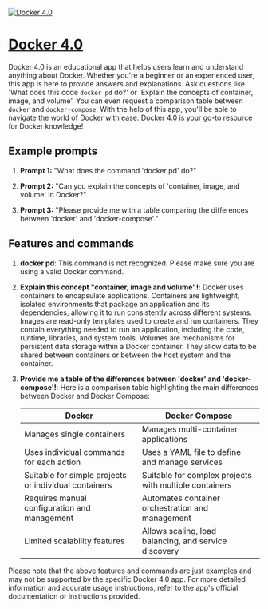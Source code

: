 [![Docker 4.0](https://files.oaiusercontent.com/file-4xpU2IcTsJHHjZKmJgHCeuT3?se=2123-10-18T23%3A44%3A36Z&sp=r&sv=2021-08-06&sr=b&rscc=max-age%3D31536000%2C%20immutable&rscd=attachment%3B%20filename%3D760b9dcb-6d7b-4a20-b748-ec10c882da21.png&sig=x%2BsgnlRY3zJGmlEBf/cVG4psxAFqstcoIdilGXLqpuU%3D)](https://chat.openai.com/g/g-IbnI1P0BO-docker-4-0)

# [Docker 4.0](https://chat.openai.com/g/g-IbnI1P0BO-docker-4-0)

Docker 4.0 is an educational app that helps users learn and understand anything about Docker. Whether you're a beginner or an experienced user, this app is here to provide answers and explanations. Ask questions like 'What does this code `docker pd` do?' or 'Explain the concepts of container, image, and volume'. You can even request a comparison table between `docker` and `docker-compose`. With the help of this app, you'll be able to navigate the world of Docker with ease. Docker 4.0 is your go-to resource for Docker knowledge!

## Example prompts

1. **Prompt 1:** "What does the command 'docker pd' do?"

2. **Prompt 2:** "Can you explain the concepts of 'container, image, and volume' in Docker?"

3. **Prompt 3:** "Please provide me with a table comparing the differences between 'docker' and 'docker-compose'."

## Features and commands

1. **docker pd**: This command is not recognized. Please make sure you are using a valid Docker command.

2. **Explain this concept "container, image and volume"!**: Docker uses containers to encapsulate applications. Containers are lightweight, isolated environments that package an application and its dependencies, allowing it to run consistently across different systems. Images are read-only templates used to create and run containers. They contain everything needed to run an application, including the code, runtime, libraries, and system tools. Volumes are mechanisms for persistent data storage within a Docker container. They allow data to be shared between containers or between the host system and the container.

3. **Provide me a table of the differences between 'docker' and 'docker-compose'!**: Here is a comparison table highlighting the main differences between Docker and Docker Compose:

   |  Docker  |  Docker Compose  |
   |----------|-----------------|
   |Manages single containers|Manages multi-container applications|
   |Uses individual commands for each action|Uses a YAML file to define and manage services|
   |Suitable for simple projects or individual containers|Suitable for complex projects with multiple containers|
   |Requires manual configuration and management|Automates container orchestration and management|
   |Limited scalability features|Allows scaling, load balancing, and service discovery|

Please note that the above features and commands are just examples and may not be supported by the specific Docker 4.0 app. For more detailed information and accurate usage instructions, refer to the app's official documentation or instructions provided.